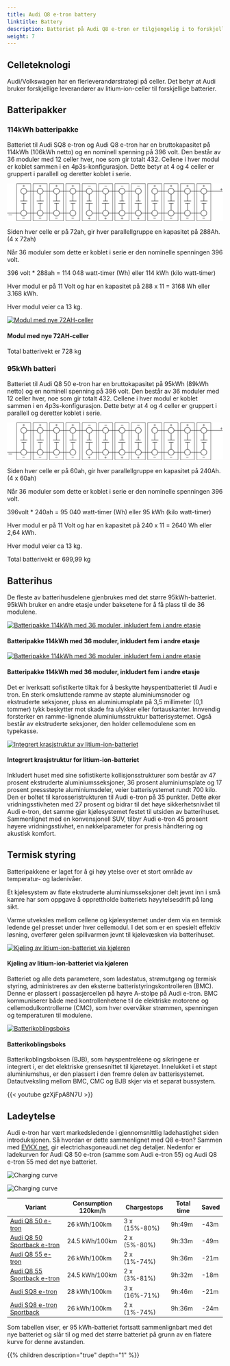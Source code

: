 ```yaml
---
title: Audi Q8 e-tron battery
linktitle: Battery
description: Batteriet på Audi Q8 e-tron er tilgjengelig i to forskjellige størrelser. 95kWh og 114kWh brutto.
weight: 7
---
```

<!-- markdownlint-disable MD033 -->
## Celleteknologi

Audi/Volkswagen har en flerleverandørstrategi på celler. Det betyr at Audi bruker forskjellige leverandører av litium-ion-celler til forskjellige batterier.

## Batteripakker

### 114kWh batteripakke

Batteriet til Audi SQ8 e-tron og Audi Q8 e-tron har en bruttokapasitet på 114kWh (106kWh netto) og en nominell spenning på 396 volt.
Den består av 36 moduler med 12 celler hver, noe som gir totalt 432.
Cellene i hver modul er koblet sammen i en 4p3s-konfigurasjon. Dette betyr at 4 og 4 celler er gruppert i parallell og deretter koblet i serie.

![114 kWh-modul](95kwhconnection.drawio.svg "Tilkoblingsskjema 114kWh-modul med 4p3s-konfigurasjon")

Siden hver celle er på 72ah, gir hver parallellgruppe en kapasitet på 288Ah. (4 x 72ah)

Når 36 moduler som dette er koblet i serie er den nominelle spenningen 396 volt.

396 volt * 288ah = 114 048 watt-timer (Wh) eller 114 kWh (kilo watt-timer)

Hver modul er på 11 Volt og har en kapasitet på 288 x 11 = 3168 Wh eller 3.168 kWh.

Hver modul veier ca 13 kg.

<figur>
    <a href="https://media.electrichasgoneaudi.net/multimedia/models/q8-e-tron/drivetrain/battery/72ah_cell.png">
        <img src="https://media.electrichasgoneaudi.net/multimedia/models/q8-e-tron/drivetrain/battery/72ah_cell_st.png" alt="Modul med nye 72AH-celler" title="Modul med nye 72AH-celler ">
    </a>
    <figcaption><h4>Modul med nye 72AH-celler</h4></figcaption>
</figur>

Total batterivekt er 728 kg
### 95kWh batteri

Batteriet til Audi Q8 50 e-tron har en bruttokapasitet på 95kWh (89kWh netto) og en nominell spenning på 396 volt.
Den består av 36 moduler med 12 celler hver, noe som gir totalt 432.
Cellene i hver modul er koblet sammen i en 4p3s-konfigurasjon. Dette betyr at 4 og 4 celler er gruppert i parallell og deretter koblet i serie.

![95 kWh-modul](95kwhconnection.drawio.svg "Tilkoblingsskjema 95kWh-modul med 4p3s-konfigurasjon")

Siden hver celle er på 60ah, gir hver parallellgruppe en kapasitet på 240Ah. (4 x 60ah)

Når 36 moduler som dette er koblet i serie er den nominelle spenningen 396 volt.

396volt * 240ah = 95 040 watt-timer (Wh) eller 95 kWh (kilo watt-timer)

Hver modul er på 11 Volt og har en kapasitet på 240 x 11 = 2640 Wh eller 2,64 kWh.

Hver modul veier ca 13 kg.

Total batterivekt er 699,99 kg
## Batterihus

De fleste av batterihusdelene gjenbrukes med det større 95kWh-batteriet.
95kWh bruker en andre etasje under baksetene for å få plass til de 36 modulene.

<figur>
    <a href="https://media.electrichasgoneaudi.net/multimedia/models/q8-e-tron/drivetrain/battery/pack114.png">
        <img src="https://media.electrichasgoneaudi.net/multimedia/models/q8-e-tron/drivetrain/battery/pack114_st.png" alt="Batteripakke 114kWh med 36 moduler, inkludert fem i andre etasje" title="Batteripakke 114kWh med 36 moduler, inkludert fem i andre etasje">
    </a>
    <figcaption><h4>Batteripakke 114kWh med 36 moduler, inkludert fem i andre etasje</h4></figcaption>
</figur>


<figur>
    <a href="https://media.electrichasgoneaudi.net/multimedia/models/q8-e-tron/drivetrain/battery/pack114_2.png">
        <img src="https://media.electrichasgoneaudi.net/multimedia/models/q8-e-tron/drivetrain/battery/pack114_2_st.png" alt="Batteripakke 114kWh med 36 moduler, inkludert fem i andre etasje" title="Batteripakke 114kWh med 36 moduler, inkludert fem i andre etasje">
    </a>
    <figcaption><h4>Batteripakke 114kWh med 36 moduler, inkludert fem i andre etasje</h4></figcaption>
</figur>


Det er iverksatt sofistikerte tiltak for å beskytte høyspentbatteriet til Audi e tron. En sterk omsluttende ramme av støpte aluminiumsnoder og ekstruderte seksjoner, pluss en aluminiumsplate på 3,5 millimeter (0,1 tommer) tykk beskytter mot skade fra ulykker eller fortauskanter. Innvendig forsterker en ramme-lignende aluminiumsstruktur batterisystemet. Også
består av ekstruderte seksjoner, den holder cellemodulene som en typekasse.

<figur>
    <a href="https://media.electrichasgoneaudi.net/multimedia/models/e-tron/drivetrain/battery/crashstructure.jpg">
        <img src="https://media.electrichasgoneaudi.net/multimedia/models/e-tron/drivetrain/battery/crashstructures.jpg" alt="Integrert krasjstruktur av litium-ion-batteriet" title="Integrert krasjstruktur av litium-ion-batteriet">
    </a>
    <figcaption><h4>Integrert krasjstruktur for litium-ion-batteriet</h4></figcaption>
</figur>

Inkludert huset med sine sofistikerte kollisjonsstrukturer som består av 47 prosent ekstruderte aluminiumsseksjoner, 36 prosent aluminiumsplate og 17 prosent pressstøpte aluminiumsdeler, veier batterisystemet rundt 700 kilo. Den er boltet til karosseristrukturen til Audi e-tron på 35 punkter. Dette øker vridningsstivheten med 27 prosent og bidrar til det høye sikkerhetsnivået til Audi e-tron, det samme gjør kjølesystemet festet til utsiden av batterihuset. Sammenlignet med en konvensjonell SUV, tilbyr Audi e-tron 45 prosent høyere vridningsstivhet, en nøkkelparameter for presis håndtering og akustisk komfort.
## Termisk styring

Batteripakkene er laget for å gi høy ytelse over et stort område av temperatur- og ladenivåer.

Et kjølesystem av flate ekstruderte aluminiumsseksjoner delt jevnt inn i små kamre har som oppgave å opprettholde batteriets høyytelsesdrift på lang sikt.

 Varme utveksles mellom cellene og kjølesystemet under dem via en termisk ledende gel presset under hver cellemodul. I det som er en spesielt effektiv løsning, overfører gelen spillvarmen jevnt til kjølevæsken via batterihuset.

<figur>
    <a href="https://media.electrichasgoneaudi.net/multimedia/models/q8-e-tron/drivetrain/battery/cooling.png">
        <img src="https://media.electrichasgoneaudi.net/multimedia/models/q8-e-tron/drivetrain/battery/cooling_st.png" alt="Kjøling av litium-ion-batteriet via kjøleren" title="Kjøling litium-ion-batteriet via kjøleren">
    </a>
    <figcaption><h4>Kjøling av litium-ion-batteriet via kjøleren</h4></figcaption>
</figur>

Batteriet og alle dets parametere, som ladestatus, strømutgang og termisk styring, administreres av den eksterne batteristyringskontrolleren (BMC). Denne er plassert i passasjercellen på høyre A-stolpe på Audi e-tron. BMC kommuniserer både med kontrollenhetene til de elektriske motorene og cellemodulkontrollerne (CMC), som hver overvåker strømmen, spenningen og temperaturen til modulene.

<figur>
    <a href="https://media.electrichasgoneaudi.net/multimedia/models/e-tron/drivetrain/battery/batteryjunctionbox.jpg">
        <img src="https://media.electrichasgoneaudi.net/multimedia/models/e-tron/drivetrain/battery/batteryjunctionboxs.jpg" alt="Batterikoblingsboks" title="Batterikoblingsboks">
    </a>
    <figcaption><h4>Batterikoblingsboks</h4></figcaption>
</figur>

Batterikoblingsboksen (BJB), som høyspentreléene og sikringene er integrert i, er det elektriske grensesnittet til kjøretøyet. Innelukket i et støpt aluminiumshus, er den plassert i den fremre delen av batterisystemet. Datautveksling mellom BMC, CMC og BJB skjer via et separat bussystem.

{{< youtube gzXjFpA8N7U >}}
## Ladeytelse

Audi e-tron har vært markedsledende i gjennomsnittlig ladehastighet siden introduksjonen. Så hvordan er dette sammenlignet med Q8 e-tron? Sammen med [EVKX.net](https://evkx.net), gir electrichasgoneaudi.net deg
detaljer. Nedenfor er ladekurven for Audi Q8 50 e-tron (samme som Audi e-tron 55) og Audi Q8 e-tron 55 med det nye batteriet.

![Charging curve](../../../../../../articles/e-tron-facelift-q8-etron-2024/chargingcurve95.svg)

![Charging curve](../../../../../../articles/e-tron-facelift-q8-etron-2024/chargingcurve114.svg)

|Variant | Consumption 120km/h | Chargestops | Total time | Saved |
|-------|-------------|-------|------|-----|
|[Audi Q8 50 e-tron](../../models/q8-e-tron/variants/#audi-q8-50-e-tron)                    | 26 kWh/100km       | 3 x (15%-80%)   |9h:49m  | -43m  |
|[Audi Q8 50 Sportback e-tron](../../models/q8-e-tron/variants/#audi-q8-50-sportback-e-tron)| 24.5 kWh/100km     | 2 x (5%-80%)    |9h:33m  | -49m  |
|[Audi Q8 55 e-tron](../../models/q8-e-tron/variants/#audi-q8-55-e-tron)                    | 26 kWh/100km       | 2 x (1%-74%)    |9h:36m  | -21m  |
|[Audi Q8 55 Sportback e-tron](../../models/q8-e-tron/variants/#audi-q8-55-sportback-e-tron)| 24.5 kWh/100km     | 2 x (3%-81%)    |9h:32m  | -18m  |
|[Audi SQ8 e-tron](../../models/q8-e-tron/variants/#audi-sq8-e-tron)                        | 28 kWh/100km       | 3 x (16%-71%)   |9h:46m  | -21m  |
|[Audi SQ8 e-tron Sportback](../../models/q8-e-tron/variants/#audi-sq8-sportback-e-tron)    | 26 kWh/100km       | 2 x (1%-74%)    |9h:36m  | -24m  |

Som tabellen viser, er 95 kWh-batteriet fortsatt sammenlignbart med det nye batteriet og slår til og med det større batteriet på grunn av en flatere kurve for denne avstanden.

{{% children description="true" depth="1" %}}
